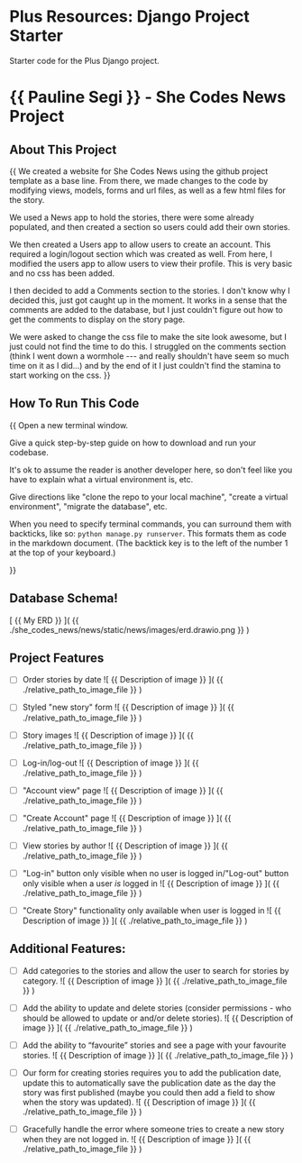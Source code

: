 # Plus Resources: Django Project Starter

Starter code for the Plus Django project.


# {{ Pauline Segi }} - She Codes News Project


## About This Project

{{ We created a website for She Codes News using the github project template as a base line. From there, we made changes to the code by modifying views, models, forms and url files, as well as a few html files for the story. 

We used a News app to hold the stories, there were some already populated, and then created a section so users could add their own stories. 

We then created a Users app to allow users to create an account. This required a login/logout section which was created as well. From here, I modified the users app to allow users to view their profile. This is very basic and no css has been added. 

I then decided to add a Comments section to the stories. I don't know why I decided this, just got caught up in the moment. It works in a sense that the comments are added to the database, but I just couldn't figure out how to get the comments to display on the story page. 

We were asked to change the css file to make the site look awesome, but I just could not find the time to do this. I struggled on the comments section (think I went down a wormhole --- and really shouldn't have seem so much time on it as I did...) and by the end of it I just couldn't find the stamina to start working on the css. }}


## How To Run This Code

{{
Open a new terminal window. 



Give a quick step-by-step guide on how to download and run your codebase.

It's ok to assume the reader is another developer here, so don't feel like you have to explain what a virtual environment is, etc.

Give directions like "clone the repo to your local machine", "create a virtual environment", "migrate the database", etc.

When you need to specify terminal commands, you can surround them with backticks, like so: `python manage.py runserver`. This formats them as code in the markdown document. (The backtick key is to the left of the number 1 at the top of your keyboard.)

}}


## Database Schema!

[ {{ My ERD }} ]( {{ ./she_codes_news/news/static/news/images/erd.drawio.png }} )


## Project Features

- [ ] Order stories by date
    ![ {{ Description of image }} ]( {{ ./relative_path_to_image_file }} )

- [ ] Styled "new story" form
    ![ {{ Description of image }} ]( {{ ./relative_path_to_image_file }} )
    
- [ ] Story images
    ![ {{ Description of image }} ]( {{ ./relative_path_to_image_file }} )

- [ ] Log-in/log-out
    ![ {{ Description of image }} ]( {{ ./relative_path_to_image_file }} )

- [ ] "Account view" page
    ![ {{ Description of image }} ]( {{ ./relative_path_to_image_file }} )

- [ ] "Create Account" page
    ![ {{ Description of image }} ]( {{ ./relative_path_to_image_file }} )

- [ ] View stories by author
    ![ {{ Description of image }} ]( {{ ./relative_path_to_image_file }} )

- [ ] "Log-in" button only visible when no user is logged in/"Log-out" button only visible when a user *is* logged in
    ![ {{ Description of image }} ]( {{ ./relative_path_to_image_file }} )

- [ ] "Create Story" functionality only available when user is logged in
    ![ {{ Description of image }} ]( {{ ./relative_path_to_image_file }} )


## Additional Features:

- [ ] Add categories to the stories and allow the user to search for stories by category.
    ![ {{ Description of image }} ]( {{ ./relative_path_to_image_file }} )

- [ ] Add the ability to update and delete stories (consider permissions - who should be allowed to update or and/or delete stories).
    ![ {{ Description of image }} ]( {{ ./relative_path_to_image_file }} )

- [ ] Add the ability to “favourite” stories and see a page with your favourite stories.
    ![ {{ Description of image }} ]( {{ ./relative_path_to_image_file }} )

- [ ] Our form for creating stories requires you to add the publication date, update this to automatically save the publication date as the day the story was first published (maybe you could then add a field to show when the story was updated).
    ![ {{ Description of image }} ]( {{ ./relative_path_to_image_file }} )

- [ ] Gracefully handle the error where someone tries to create a new story when they are not logged in.
    ![ {{ Description of image }} ]( {{ ./relative_path_to_image_file }} )